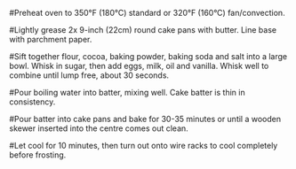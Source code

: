 #Preheat oven to 350°F (180°C) standard or 320°F (160°C) fan/convection.

#Lightly grease 2x 9-inch (22cm) round cake pans with butter. Line base with parchment paper.

#Sift together flour, cocoa, baking powder, baking soda and salt into a large bowl. Whisk in sugar, then add eggs, milk, oil and vanilla. Whisk well to combine until lump free, about 30 seconds.

#Pour boiling water into batter, mixing well. Cake batter is thin in consistency.

#Pour batter into cake pans and bake for 30-35 minutes or until a wooden skewer inserted into the centre comes out clean.

#Let cool for 10 minutes, then turn out onto wire racks to cool completely before frosting.